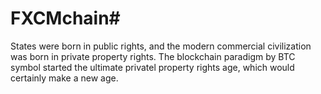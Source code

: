 # FXCMchain#
States were born in public rights, and the modern commercial civilization was born in private property rights. The blockchain paradigm by BTC symbol started the ultimate privatel property rights age, which would certainly make a new age.
